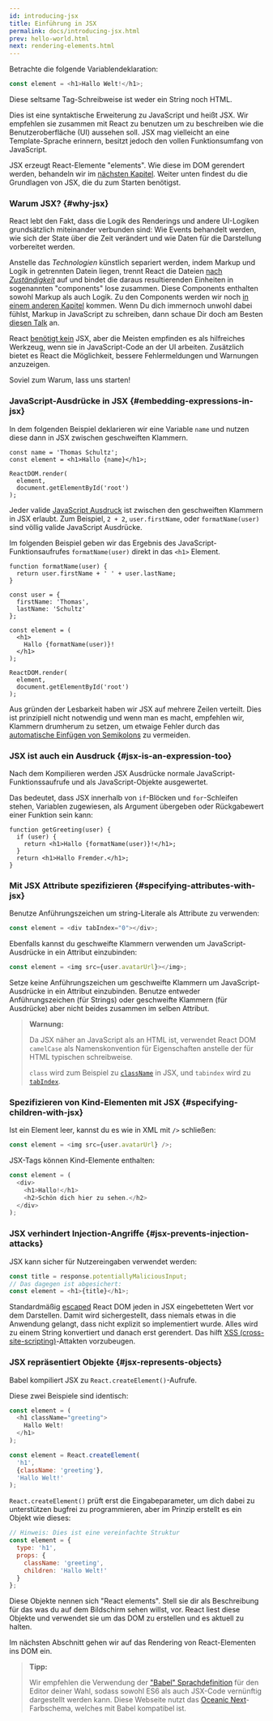 ```yaml
---
id: introducing-jsx
title: Einführung in JSX
permalink: docs/introducing-jsx.html
prev: hello-world.html
next: rendering-elements.html
---
```


Betrachte die folgende Variablendeklaration:

```js
const element = <h1>Hallo Welt!</h1>;
```

Diese seltsame Tag-Schreibweise ist weder ein String noch HTML.

Dies ist eine syntaktische Erweiterung zu JavaScript und heißt JSX. Wir empfehlen sie zusammen mit React zu benutzen um zu beschreiben wie die Benutzeroberfläche (UI) aussehen soll. JSX mag vielleicht an eine Template-Sprache erinnern, besitzt jedoch den vollen Funktionsumfang von JavaScript.

JSX erzeugt React-Elemente "elements". Wie diese im DOM gerendert werden, behandeln wir im [nächsten Kapitel](/docs/rendering-elements.html). Weiter unten findest du die Grundlagen von JSX, die du zum Starten benötigst.

### Warum JSX? {#why-jsx}

React lebt den Fakt, dass die Logik des Renderings und andere UI-Logiken grundsätzlich miteinander verbunden sind: Wie Events behandelt werden, wie sich der State über die Zeit verändert und wie Daten für die Darstellung vorbereitet werden.

Anstelle das *Technologien* künstlich separiert werden, indem Markup und Logik in getrennten Datein liegen, trennt React die Dateien [nach *Zuständigkeit*](https://en.wikipedia.org/wiki/Separation_of_concerns) auf und bindet die daraus resultierenden Einheiten in sogenannten "components" lose zusammen. Diese Components enthalten sowohl Markup als auch Logik. Zu den Components werden wir noch [in einem anderen Kapitel](/docs/components-and-props.html) kommen. Wenn Du dich immernoch unwohl dabei fühlst, Markup in JavaScript zu schreiben, dann schaue Dir doch am Besten [diesen Talk](https://www.youtube.com/watch?v=x7cQ3mrcKaY) an.

React [benötigt kein](/docs/react-without-jsx.html) JSX, aber die Meisten empfinden es als hilfreiches Werkzeug, wenn sie in JavaScript-Code an der UI arbeiten. Zusätzlich bietet es React die Möglichkeit, bessere Fehlermeldungen und Warnungen anzuzeigen.

Soviel zum Warum, lass uns starten!

### JavaScript-Ausdrücke in JSX {#embedding-expressions-in-jsx}

In dem folgenden Beispiel deklarieren wir eine Variable `name` und nutzen diese dann in JSX zwischen geschweiften Klammern.

```js{1,2}
const name = 'Thomas Schultz';
const element = <h1>Hallo {name}</h1>;

ReactDOM.render(
  element,
  document.getElementById('root')
);
```

Jeder valide [JavaScript Ausdruck](https://developer.mozilla.org/de/docs/Web/JavaScript/Guide/Ausdruecke_und_Operatoren#Expressions) ist zwischen den geschweiften Klammern in JSX erlaubt. Zum Beispiel, `2 + 2`, `user.firstName`, oder `formatName(user)` sind völlig valide JavaScript Ausdrücke.

Im folgenden Beispiel geben wir das Ergebnis des JavaScript-Funktionsaufrufes `formatName(user)` direkt in das `<h1>` Element.

```js{12}
function formatName(user) {
  return user.firstName + ' ' + user.lastName;
}

const user = {
  firstName: 'Thomas',
  lastName: 'Schultz'
};

const element = (
  <h1>
    Hallo {formatName(user)}!
  </h1>
);

ReactDOM.render(
  element,
  document.getElementById('root')
);
```

[](codepen://introducing-jsx)

Aus gründen der Lesbarkeit haben wir JSX auf mehrere Zeilen verteilt. Dies ist prinzipiell nicht notwendig und wenn man es macht, empfehlen wir, Klammern drumherum zu setzen, um etwaige Fehler durch das [automatische Einfügen von Semikolons](http://stackoverflow.com/q/2846283) zu vermeiden.

### JSX ist auch ein Ausdruck {#jsx-is-an-expression-too}

Nach dem Kompilieren werden JSX Ausdrücke normale JavaScript-Funktionssaufrufe und als JavaScript-Objekte ausgewertet.

Das bedeutet, dass JSX innerhalb von  `if`-Blöcken und `for`-Schleifen stehen, Variablen zugewiesen, als Argument übergeben oder Rückgabewert einer Funktion sein kann:

```js{3,5}
function getGreeting(user) {
  if (user) {
    return <h1>Hallo {formatName(user)}!</h1>;
  }
  return <h1>Hallo Fremder.</h1>;
}
```

### Mit JSX Attribute spezifizieren {#specifying-attributes-with-jsx}

Benutze Anführungszeichen um string-Literale als Attribute zu verwenden:

```js
const element = <div tabIndex="0"></div>;
```

Ebenfalls kannst du geschweifte Klammern verwenden um JavaScript-Ausdrücke in ein Attribut einzubinden:

```js
const element = <img src={user.avatarUrl}></img>;
```

Setze keine Anführungszeichen um geschweifte Klammern um JavaScript-Ausdrücke in ein Attribut einzubinden. Benutze entweder Anführungszeichen (für Strings) oder geschweifte Klammern (für Ausdrücke) aber nicht beides zusammen im selben Attribut.

>**Warnung:**
>
>Da JSX näher an JavaScript als an HTML ist, verwendet React DOM `camelCase` als Namenskonvention für Eigenschaften anstelle der für HTML typischen schreibweise.
>
>`class` wird zum Beispiel zu [`className`](https://developer.mozilla.org/en-US/docs/Web/API/Element/className) in JSX, und `tabindex` wird zu [`tabIndex`](https://developer.mozilla.org/en-US/docs/Web/API/HTMLElement/tabIndex).

### Spezifizieren von Kind-Elementen mit JSX {#specifying-children-with-jsx}

Ist ein Element leer, kannst du es wie in XML mit `/>` schließen:

```js
const element = <img src={user.avatarUrl} />;
```

JSX-Tags können Kind-Elemente enthalten:

```js
const element = (
  <div>
    <h1>Hallo!</h1>
    <h2>Schön dich hier zu sehen.</h2>
  </div>
);
```

### JSX verhindert Injection-Angriffe {#jsx-prevents-injection-attacks}

JSX kann sicher für Nutzereingaben verwendet werden:

```js
const title = response.potentiallyMaliciousInput;
// Das dagegen ist abgesichert:
const element = <h1>{title}</h1>;
```

Standardmäßig [escaped](http://stackoverflow.com/questions/7381974/which-characters-need-to-be-escaped-on-html) React DOM jeden in JSX eingebetteten Wert vor dem Darstellen. Damit wird sichergestellt, dass niemals etwas in die Anwendung gelangt, dass nicht explizit so implementiert wurde. Alles wird zu einem String konvertiert und danach erst gerendert. Das hilft [XSS (cross-site-scripting)](https://en.wikipedia.org/wiki/Cross-site_scripting)-Attakten vorzubeugen.

### JSX repräsentiert Objekte {#jsx-represents-objects}

Babel kompiliert JSX zu `React.createElement()`-Aufrufe.

Diese zwei Beispiele sind identisch:

```js
const element = (
  <h1 className="greeting">
    Hallo Welt!
  </h1>
);
```

```js
const element = React.createElement(
  'h1',
  {className: 'greeting'},
  'Hallo Welt!'
);
```

`React.createElement()` prüft erst die Eingabeparameter, um dich dabei zu unterstützen bugfrei zu programmieren, aber im Prinzip erstellt es ein Objekt wie dieses:

```js
// Hinweis: Dies ist eine vereinfachte Struktur
const element = {
  type: 'h1',
  props: {
    className: 'greeting',
    children: 'Hallo Welt!'
  }
};
```

Diese Objekte nennen sich "React elements". Stell sie dir als Beschreibung für das was du auf dem Bildschirm sehen willst, vor. React liest diese Objekte und verwendet sie um das DOM zu erstellen und es aktuell zu halten.

Im nächsten Abschnitt gehen wir auf das Rendering von React-Elementen ins DOM ein.

>**Tipp:**
>
>Wir empfehlen die Verwendung der ["Babel" Sprachdefinition](http://babeljs.io/docs/editors) für den Editor deiner Wahl, sodass sowohl ES6 als auch JSX-Code vernünftig dargestellt werden kann. Diese Webseite nutzt das [Oceanic Next](https://labs.voronianski.com/oceanic-next-color-scheme/)-Farbschema, welches mit Babel kompatibel ist.
